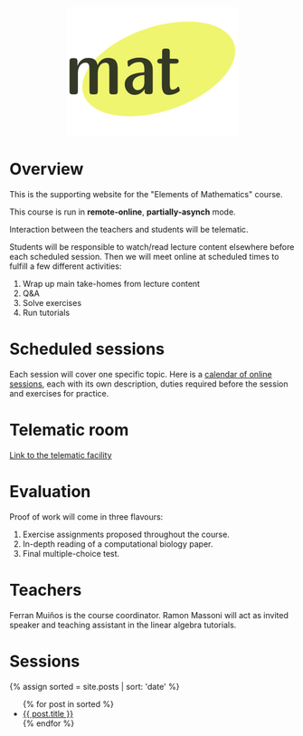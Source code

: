 <p align="center">
  <img src="images/logo-mat.png" alt="MAT's logo"/>
</p>

# Overview

This is the supporting website for the "Elements of Mathematics" course. 

This course is run in **remote-online**, **partially-asynch** mode.

Interaction between the teachers and students will be telematic. 

Students will be responsible to watch/read lecture content elsewhere before each scheduled session. 
Then we will meet online at scheduled times to fulfill a few different activities:

1. Wrap up main take-homes from lecture content
2. Q&A
3. Solve exercises
4. Run tutorials

# Scheduled sessions

Each session will cover one specific topic. Here is a [calendar of online sessions](https://some-random-link.org), 
each with its own description, duties required before the session and exercises for practice.

# Telematic room

[Link to the telematic facility](https://some-random-link.org)

# Evaluation

Proof of work will come in three flavours:

1. Exercise assignments proposed throughout the course.
2. In-depth reading of a computational biology paper.
3. Final multiple-choice test.

# Teachers

Ferran Muiños is the course coordinator.
Ramon Massoni will act as invited speaker and teaching assistant in the linear algebra tutorials.

# Sessions

{% assign sorted = site.posts | sort: 'date' %}
<ul>
  {% for post in sorted %}
    <li>
      <a href="{{ post.url }}">{{ post.title }}</a>
    </li>
  {% endfor %}
</ul>

